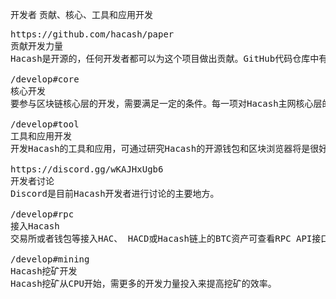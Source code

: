 开发者
贡献、核心、工具和应用开发



<pre class="nav">
https://github.com/hacash/paper
贡献开发力量
Hacash是开源的，任何开发者都可以为这个项目做出贡献。GitHub代码仓库中有你需要的一切。

/develop#core
核心开发
要参与区块链核心层的开发，需要满足一定的条件。每一项对Hacash主网核心层的新增和变动，都需要提起一份Hacash改进提议（HIP）作为评估依据。

/develop#tool
工具和应用开发
开发Hacash的工具和应用，可通过研究Hacash的开源钱包和区块浏览器将是很好的开始方式。

https://discord.gg/wKAJHxUgb6
开发者讨论
Discord是目前Hacash开发者进行讨论的主要地方。

/develop#rpc
接入Hacash
交易所或者钱包等接入HAC、 HACD或Hacash链上的BTC资产可查看RPC API接口。

/develop#mining
Hacash挖矿开发
Hacash挖矿从CPU开始，需更多的开发力量投入来提高挖矿的效率。
  
</pre>
